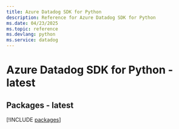 ```yaml
---
title: Azure Datadog SDK for Python
description: Reference for Azure Datadog SDK for Python
ms.date: 04/23/2025
ms.topic: reference
ms.devlang: python
ms.service: datadog
---
```

# Azure Datadog SDK for Python - latest
## Packages - latest
[!INCLUDE [packages](datadog-index.md)]